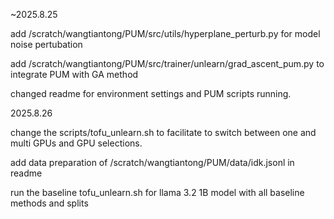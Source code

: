 


~2025.8.25

add /scratch/wangtiantong/PUM/src/utils/hyperplane_perturb.py for model noise pertubation

add /scratch/wangtiantong/PUM/src/trainer/unlearn/grad_ascent_pum.py to integrate PUM with GA method

changed readme for environment settings and PUM scripts running.


2025.8.26

change the scripts/tofu_unlearn.sh to facilitate to switch between one and multi GPUs and GPU selections.

add data preparation of /scratch/wangtiantong/PUM/data/idk.jsonl in readme

run the baseline tofu_unlearn.sh for llama 3.2 1B model with all baseline methods and splits



